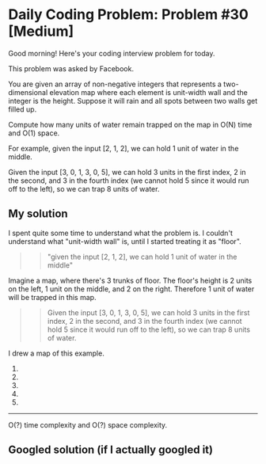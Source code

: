 # Daily Coding Problem: Problem #30 [Medium]

Good morning! Here's your coding interview problem for today.

This problem was asked by Facebook.

You are given an array of non-negative integers that represents a two-dimensional elevation map where each element is unit-width wall and the integer is the height. Suppose it will rain and all spots between two walls get filled up.

Compute how many units of water remain trapped on the map in O(N) time and O(1) space.

For example, given the input [2, 1, 2], we can hold 1 unit of water in the middle.

Given the input [3, 0, 1, 3, 0, 5], we can hold 3 units in the first index, 2 in the second, and 3 in the fourth index (we cannot hold 5 since it would run off to the left), so we can trap 8 units of water.

## My solution

I spent quite some time to understand what the problem is. I couldn't understand what "unit-width wall" is, until I started treating it as "floor".

>> "given the input [2, 1, 2], we can hold 1 unit of water in the middle"

Imagine a map, where there's 3 trunks of floor. The floor's height is 2 units on the left, 1 unit on the middle, and 2 on the right. Therefore 1 unit of water will be trapped in this map.

>> Given the input [3, 0, 1, 3, 0, 5], we can hold 3 units in the first index, 2 in the second, and 3 in the fourth index (we cannot hold 5 since it would run off to the left), so we can trap 8 units of water.

I drew a map of this example.

1. 
2. 
3. 
4. 
5. 

----

O(?) time complexity and O(?) space complexity.

## Googled solution (if I actually googled it)

